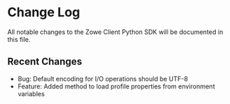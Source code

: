 # Change Log

All notable changes to the Zowe Client Python SDK will be documented in this file.

## Recent Changes

- Bug: Default encoding for I/O operations should be UTF-8 
- Feature: Added method to load profile properties from environment variables
